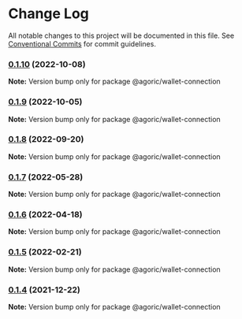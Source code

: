 # Change Log

All notable changes to this project will be documented in this file.
See [Conventional Commits](https://conventionalcommits.org) for commit guidelines.

### [0.1.10](https://github.com/Agoric/agoric-sdk/compare/@agoric/wallet-connection@0.1.9...@agoric/wallet-connection@0.1.10) (2022-10-08)

**Note:** Version bump only for package @agoric/wallet-connection





### [0.1.9](https://github.com/Agoric/agoric-sdk/compare/@agoric/wallet-connection@0.1.8...@agoric/wallet-connection@0.1.9) (2022-10-05)

**Note:** Version bump only for package @agoric/wallet-connection





### [0.1.8](https://github.com/Agoric/agoric-sdk/compare/@agoric/wallet-connection@0.1.7...@agoric/wallet-connection@0.1.8) (2022-09-20)

**Note:** Version bump only for package @agoric/wallet-connection





### [0.1.7](https://github.com/Agoric/agoric-sdk/compare/@agoric/wallet-connection@0.1.6...@agoric/wallet-connection@0.1.7) (2022-05-28)

**Note:** Version bump only for package @agoric/wallet-connection





### [0.1.6](https://github.com/Agoric/agoric-sdk/compare/@agoric/wallet-connection@0.1.5...@agoric/wallet-connection@0.1.6) (2022-04-18)

**Note:** Version bump only for package @agoric/wallet-connection





### [0.1.5](https://github.com/Agoric/agoric-sdk/compare/@agoric/wallet-connection@0.1.4...@agoric/wallet-connection@0.1.5) (2022-02-21)

**Note:** Version bump only for package @agoric/wallet-connection





### [0.1.4](https://github.com/Agoric/agoric-sdk/compare/@agoric/wallet-connection@0.1.2...@agoric/wallet-connection@0.1.4) (2021-12-22)

**Note:** Version bump only for package @agoric/wallet-connection
